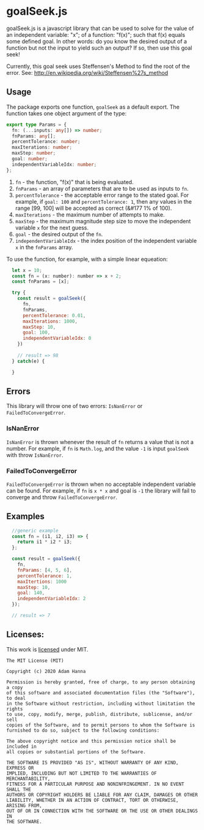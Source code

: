 # goalSeek.js

goalSeek.js is a javascript library that can be used to solve for the value of an independent variable: "x"; of a function: "f(x)"; such that f(x) equals some defined goal. In other words: do you know the desired output of a function but not the input to yield such an output? If so, then use this goal seek!

Currently, this goal seek uses Steffensen's Method to find the root of the error. 
See: http://en.wikipedia.org/wiki/Steffensen%27s_method

## Usage

The package exports one function, `goalSeek` as a default export. The function takes one object argument of the type:

```typescript
export type Params = {
  fn: (...inputs: any[]) => number;
  fnParams: any[];
  percentTolerance: number;
  maxIterations: number;
  maxStep: number;
  goal: number;
  independentVariableIdx: number;
};
```

1. `fn` - the function, "f(x)" that is being evaluated.
2. `fnParams` - an array of parameters that are to be used as inputs to `fn`.
3. `percentTolerance` - the acceptable error range to the stated goal. For example, if `goal: 100` and `percentTolerance: 1`, then any values in the range [99, 100] will be accepted as correct (&#177 1% of 100).
4. `maxIterations` - the maximum number of attempts to make.
5. `maxStep` - the maximum magnitude step size to move the independent variable `x` for the next guess.
6. `goal` - the desired output of the `fn`.
7. `independentVariableIdx` - the index position of the independent variable `x` in the `fnParams` array.

To use the function, for example, with a simple linear equeation:

```javascript
  let x = 10;
  const fn = (x: number): number => x + 2;
  const fnParams = [x];

  try {
    const result = goalSeek({
      fn,
      fnParams,
      percentTolerance: 0.01,
      maxIterations: 1000,
      maxStep: 10,
      goal: 100,
      independentVariableIdx: 0
    })
  
    // result => 98
  } catch(e) {

  }
```

## Errors

This library will throw one of two errors: `IsNanError` or `FailedToConvergeError`.

### IsNanError

`IsNanError` is thrown whenever the result of `fn` returns a value that is not a number. For example, if `fn` is `Math.log`, and the value `-1` is input `goalSeek` with throw `IsNanError`.

### FailedToConvergeError

`FailedToConvergeError` is thrown when no acceptable independent variable can be found. For example, if `fn` is `x * x` and goal is `-1` the library will fail to converge and throw `FailedToConvergeError`.


## Examples
  
```javascript
  //generic example
  const fn = (i1, i2, i3) => {
    return i1 * i2 * i3;
  };

  const result = goalSeek({
    fn, 
    fnParams: [4, 5, 6],
    percentTolerance: 1,
    maxItertions: 1000
    maxStep: 10,
    goal: 140,
    independentVariableIdx: 2
  });

  // result => 7
```

## Licenses:

This work is [licensed](LICENSE) under MIT.

```
The MIT License (MIT)

Copyright (c) 2020 Adam Hanna

Permission is hereby granted, free of charge, to any person obtaining a copy
of this software and associated documentation files (the "Software"), to deal
in the Software without restriction, including without limitation the rights
to use, copy, modify, merge, publish, distribute, sublicense, and/or sell
copies of the Software, and to permit persons to whom the Software is
furnished to do so, subject to the following conditions:

The above copyright notice and this permission notice shall be included in
all copies or substantial portions of the Software.

THE SOFTWARE IS PROVIDED "AS IS", WITHOUT WARRANTY OF ANY KIND, EXPRESS OR
IMPLIED, INCLUDING BUT NOT LIMITED TO THE WARRANTIES OF MERCHANTABILITY,
FITNESS FOR A PARTICULAR PURPOSE AND NONINFRINGEMENT. IN NO EVENT SHALL THE
AUTHORS OR COPYRIGHT HOLDERS BE LIABLE FOR ANY CLAIM, DAMAGES OR OTHER
LIABILITY, WHETHER IN AN ACTION OF CONTRACT, TORT OR OTHERWISE, ARISING FROM,
OUT OF OR IN CONNECTION WITH THE SOFTWARE OR THE USE OR OTHER DEALINGS IN
THE SOFTWARE.
```
